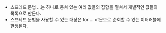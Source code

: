 - 스프레드 문법 ...는 하나로 뭉쳐 있는 여러 값들의 집합을 펼쳐서 개별적인 값들의 목록으로 만든다.
- 스프레드 문법을 사용할 수 있는 대상은 for ... of문으로 순회할 수 있는 이터러블에 한정된다.
